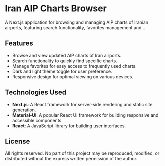 # Iran AIP Charts Browser

A Next.js application for browsing and managing AIP charts of Iranian airports, featuring search functionality, favorites management and ..

## Features

- Browse and view updated AIP charts of Iran airports.
- Search functionality to quickly find specific charts.
- Manage favorites for easy access to frequently used charts.
- Dark and light theme toggle for user preference.
- Responsive design for optimal viewing on various devices.

## Technologies Used

- **Next.js**: A React framework for server-side rendering and static site generation.
- **Material-UI**: A popular React UI framework for building responsive and accessible components.
- **React**: A JavaScript library for building user interfaces.

## License

All rights reserved. No part of this project may be reproduced, modified, or distributed without the express written permission of the author.
